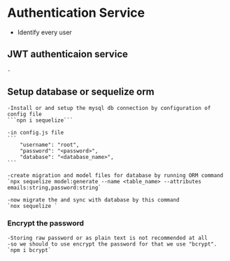 # Authentication Service
- Identify every user

## JWT authenticaion service
	- 


## Setup database or sequelize orm
	-Install or and setup the mysql db connection by configuration of config file
	```npn i sequelize```

	-in config.js file
	```
		"username": "root",
    	"password": "<password>",
    	"database": "<database_name>",
	```

	-create migration and model files for database by running ORM command
	`npx sequelize model:generate --name <table_name> --attributes emails:string,password:string`

	-now migrate the and sync with database by this command 
	`nox sequelize `

### Encrypt the password
	-Storing raw password or as plain text is not recommended at all
	-so we should to use encrypt the password for that we use "bcrypt".
	`npm i bcrypt`